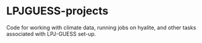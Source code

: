 # LPJGUESS-projects
Code for working with climate data, running jobs on hyalite, and other tasks associated with LPJ-GUESS set-up.

